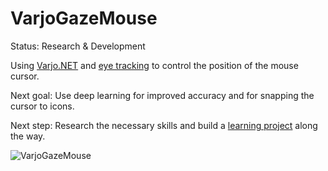 # VarjoGazeMouse

Status: Research & Development

Using [Varjo.NET](https://github.com/FynnHollesen/Varjo.NET) and [eye tracking](https://developer.varjo.com/docs/get-started/eye-tracking-with-varjo-headset) to control the position of the  mouse cursor.

Next goal: Use deep learning for improved accuracy and for snapping the cursor to icons.

Next step: Research the necessary skills and build a [learning project](https://github.com/FynnHollesen/UdemyDeepLearningX) along the way.

![VarjoGazeMouse](https://github.com/FynnHollesen/VarjoGazeMouse/assets/136230507/0466fdc0-4446-4c39-8a3c-826cfd229bbc)
